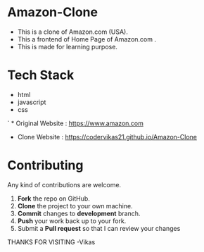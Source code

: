 # Amazon-Clone
  * This is a clone of Amazon.com (USA).
  * This a frontend of Home Page of Amazon.com .
  * This is made for learning purpose.

# Tech Stack
  * html
  * javascript
  * css

` * Original Website : https://www.amazon.com
  * Clone Website : https://codervikas21.github.io/Amazon-Clone    



Contributing
==========
Any kind of contributions are welcome.

1. **Fork** the repo on GitHub.
2. **Clone** the project to your own machine.
3. **Commit** changes to **development** branch.
4. **Push** your work back up to your fork.
5. Submit a **Pull request** so that I can review your changes

THANKS FOR VISITING
-Vikas
